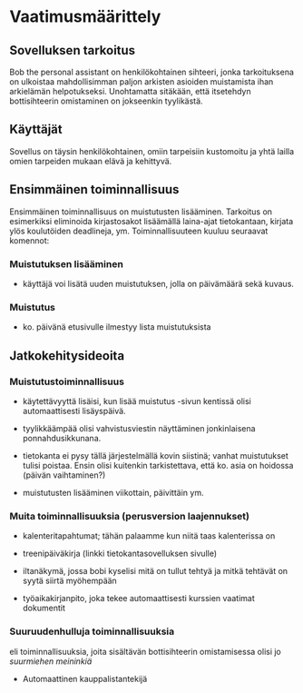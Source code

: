 # Vaatimusmäärittely

## Sovelluksen tarkoitus

Bob the personal assistant on henkilökohtainen sihteeri, jonka tarkoituksena on ulkoistaa mahdollisimman paljon arkisten asioiden muistamista ihan arkielämän helpotukseksi. Unohtamatta sitäkään, että itsetehdyn bottisihteerin omistaminen on jokseenkin tyylikästä.

## Käyttäjät

Sovellus on täysin henkilökohtainen, omiin tarpeisiin kustomoitu ja yhtä lailla omien tarpeiden mukaan elävä ja kehittyvä.

## Ensimmäinen toiminnallisuus

Ensimmäinen toiminnallisuus on muistutusten lisääminen. Tarkoitus on esimerkiksi eliminoida kirjastosakot lisäämällä laina-ajat tietokantaan, kirjata ylös koulutöiden deadlineja, ym. Toiminnallisuuteen kuuluu seuraavat komennot:

### Muistutuksen lisääminen

* käyttäjä voi lisätä uuden muistutuksen, jolla on päivämäärä sekä kuvaus.

### Muistutus

* ko. päivänä etusivulle ilmestyy lista muistutuksista

## Jatkokehitysideoita

### Muistutustoiminnallisuus
 
 * käytettävyyttä lisäisi, kun lisää muistutus -sivun kentissä olisi automaattisesti lisäyspäivä.

 * tyylikkäämpää olisi vahvistusviestin näyttäminen jonkinlaisena ponnahdusikkunana.

 * tietokanta ei pysy tällä järjestelmällä kovin siistinä; vanhat muistutukset tulisi poistaa. Ensin olisi kuitenkin tarkistettava, että ko. asia on hoidossa (päivän vaihtaminen?)

 * muistutusten lisääminen viikottain, päivittäin ym.

 ### Muita toiminnallisuuksia (perusversion laajennukset)

 * kalenteritapahtumat; tähän palaamme kun niitä taas kalenterissa on

 * treenipäiväkirja (linkki tietokantasovelluksen sivulle)

 * iltanäkymä, jossa bobi kyselisi mitä on tullut tehtyä ja mitkä tehtävät on syytä siirtä myöhempään

 * työaikakirjanpito, joka tekee automaattisesti kurssien vaatimat dokumentit

### Suuruudenhulluja toiminnallisuuksia

eli toiminnallisuuksia, joita sisältävän bottisihteerin omistamisessa olisi jo *suurmiehen meininkiä*

* Automaattinen kauppalistantekijä
